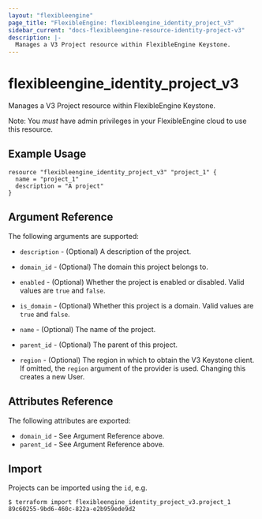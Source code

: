 ```yaml
---
layout: "flexibleengine"
page_title: "FlexibleEngine: flexibleengine_identity_project_v3"
sidebar_current: "docs-flexibleengine-resource-identity-project-v3"
description: |-
  Manages a V3 Project resource within FlexibleEngine Keystone.
---
```


# flexibleengine\_identity\_project_v3

Manages a V3 Project resource within FlexibleEngine Keystone.

Note: You _must_ have admin privileges in your FlexibleEngine cloud to use
this resource.

## Example Usage

```hcl
resource "flexibleengine_identity_project_v3" "project_1" {
  name = "project_1"
  description = "A project"
}
```

## Argument Reference

The following arguments are supported:

* `description` - (Optional) A description of the project.

* `domain_id` - (Optional) The domain this project belongs to.

* `enabled` - (Optional) Whether the project is enabled or disabled. Valid
  values are `true` and `false`.

* `is_domain` - (Optional) Whether this project is a domain. Valid values
  are `true` and `false`.

* `name` - (Optional) The name of the project.

* `parent_id` - (Optional) The parent of this project.

* `region` - (Optional) The region in which to obtain the V3 Keystone client.
    If omitted, the `region` argument of the provider is used. Changing this
    creates a new User.

## Attributes Reference

The following attributes are exported:

* `domain_id` - See Argument Reference above.
* `parent_id` - See Argument Reference above.

## Import

Projects can be imported using the `id`, e.g.

```
$ terraform import flexibleengine_identity_project_v3.project_1 89c60255-9bd6-460c-822a-e2b959ede9d2
```
